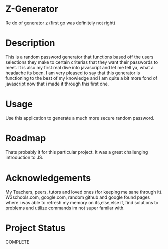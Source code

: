 # Z-Generator
Re do of generator z (first go was definitely not right)

# Description
This is a random password generator that functions based off the users selections they make to certain criterias that they want their passwords to meet.  It is also my first real dive into javascript and let me tell ya, what a headache its been.  I am very pleased to say that this generator is functioning to the best of my knowledge and I am quite a bit more fond of javascript now that i made it through this first one.

# Usage
Use this application to generate a much more secure random password.

# Roadmap
Thats probably it for this particular project.  It was a great challenging introduction to JS.

# Acknowledgements
My Teachers, peers, tutors and loved ones (for keeping me sane through it). W3schools.com, google.com, random github and google found pages where i was able to refresh my memory on ifs,else,else if, find solutions to problems and utilize commands im not super familar with.

# Project Status
COMPLETE
